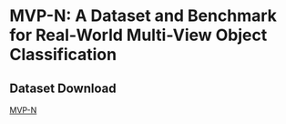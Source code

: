 # MVP-N: A Dataset and Benchmark for Real-World Multi-View Object Classification
## Dataset Download
[MVP-N](https://drive.google.com/uc?export=download&id=1rbjFXLtXGYSsgFN2r9AZtWxOVHGF5jAS)

